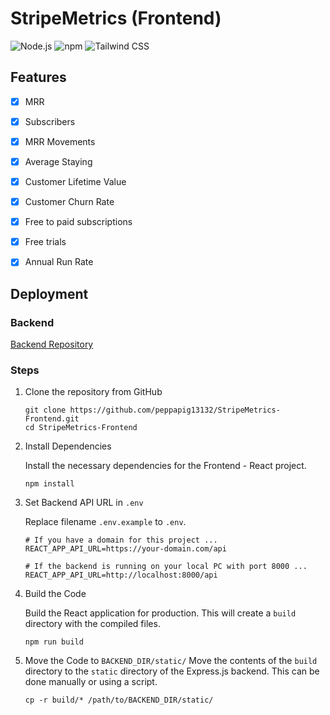 # StripeMetrics (Frontend)

![Node.js](https://img.shields.io/badge/node.js-20.12.2-blue)
![npm](https://img.shields.io/badge/npm-10.6.0-blue)
![Tailwind CSS](https://img.shields.io/badge/tailwind_css-3.4.3-blue)

## Features

- [x] MRR
- [x] Subscribers
- [x] MRR Movements
- [x] Average Staying
- [x] Customer Lifetime Value
- [x] Customer Churn Rate
- [x] Free to paid subscriptions
- [x] Free trials
- [x] Annual Run Rate


## Deployment

### Backend

[Backend Repository](https://github.com/peppapig13132/StripeMetrics-Backend)

### Steps

1. Clone the repository from GitHub
    
    ```
    git clone https://github.com/peppapig13132/StripeMetrics-Frontend.git
    cd StripeMetrics-Frontend
    ```

2. Install Dependencies
    
    Install the necessary dependencies for the Frontend - React project. 
    ```
    npm install
    ```

3. Set Backend API URL in `.env`

    Replace filename `.env.example` to `.env`.
    ```
    # If you have a domain for this project ...
    REACT_APP_API_URL=https://your-domain.com/api

    # If the backend is running on your local PC with port 8000 ...
    REACT_APP_API_URL=http://localhost:8000/api
    ```

4. Build the Code

    Build the React application for production. This will create a `build` directory with the compiled files.
    ```
    npm run build
    ```

5. Move the Code to `BACKEND_DIR/static/`
    Move the contents of the `build` directory to the `static` directory of the Express.js backend. This can be done manually or using a script.
    ```
    cp -r build/* /path/to/BACKEND_DIR/static/
    ```
